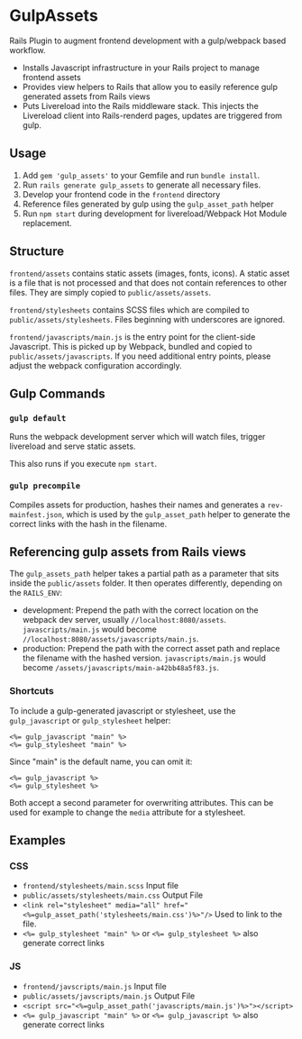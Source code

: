 # GulpAssets

Rails Plugin to augment frontend development with a gulp/webpack based
workflow.

- Installs Javascript infrastructure in your Rails project to manage
  frontend assets
- Provides view helpers to Rails that allow you to easily reference
  gulp generated assets from Rails views
- Puts Livereload into the Rails middleware stack. This injects the
  Livereload client into Rails-renderd pages, updates are triggered from
  gulp.

## Usage

1. Add `gem 'gulp_assets'` to your Gemfile and run `bundle install`.
2. Run `rails generate gulp_assets` to generate all necessary files.
3. Develop your frontend code in the `frontend` directory
4. Reference files generated by gulp using the `gulp_asset_path` helper
5. Run `npm start` during development for livereload/Webpack
   Hot Module replacement.

## Structure

`frontend/assets` contains static assets (images, fonts, icons). A
static asset is a file that is not processed and that does not contain
references to other files. They are simply copied to
`public/assets/assets`.

`frontend/stylesheets` contains SCSS files which are compiled to
`public/assets/stylesheets`. Files beginning with underscores are
ignored.

`frontend/javascripts/main.js` is the entry point for the client-side
Javascript. This is picked up by Webpack, bundled and copied to
`public/assets/javascripts`. If you need additional entry points,
please adjust the webpack configuration accordingly.

## Gulp Commands

### `gulp default`

Runs the webpack development server which will watch files, trigger
livereload and serve static assets.

This also runs if you execute `npm start`.

### `gulp precompile`

Compiles assets for production, hashes their names and generates a
`rev-mainfest.json`, which is used by the `gulp_asset_path` helper to
generate the correct links with the hash in the filename.

## Referencing gulp assets from Rails views

The `gulp_assets_path` helper takes a partial path as a parameter that
sits inside the `public/assets` folder. It then operates differently,
depending on the `RAILS_ENV`:

- development: Prepend the path with the correct location on the webpack
  dev server, usually `//localhost:8080/assets`. `javascripts/main.js`
  would become `//localhost:8080/assets/javascripts/main.js`.
- production: Prepend the path with the correct asset path and replace
  the filename with the hashed version. `javascripts/main.js` would
  become `/assets/javascripts/main-a42bb48a5f83.js`.

### Shortcuts

To include a gulp-generated javascript or stylesheet, use the `gulp_javascript` or
`gulp_stylesheet` helper:

    <%= gulp_javascript "main" %>
    <%= gulp_stylesheet "main" %>

Since "main" is the default name, you can omit it:

    <%= gulp_javascript %>
    <%= gulp_stylesheet %>

Both accept a second parameter for overwriting attributes. This can be
used for example to change the `media` attribute for a stylesheet.

## Examples

### CSS
 
 - `frontend/stylesheets/main.scss` Input file
 - `public/assets/stylesheets/main.css` Output File
 - `<link rel="stylesheet" media="all" href="<%=gulp_asset_path('stylesheets/main.css')%>"/>` Used to link to the file.
 - `<%= gulp_stylesheet "main" %>` or `<%= gulp_stylesheet %>` also generate correct links

### JS

 - `frontend/javscripts/main.js` Input file
 - `public/assets/javscripts/main.js` Output File
 -  `<script src="<%=gulp_asset_path('javascripts/main.js')%>"></script>`
 - `<%= gulp_javascript "main" %>` or `<%= gulp_javascript %>` also generate correct links
